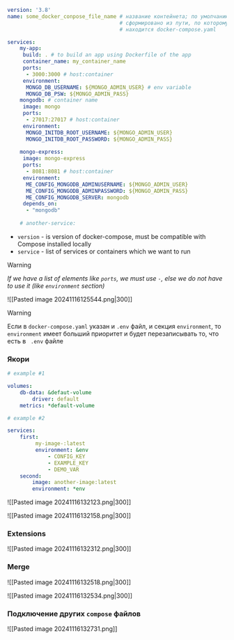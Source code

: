 ```yaml
version: '3.8'
name: some_docker_conpose_file_name # название контейнета; по умолчанию будет
									# сформировано из пути, по которому
									# находится docker-compose.yaml

services:
	my-app:
	 build: . # to build an app using Dockerfile of the app
	 container_name: my_container_name
	 ports:
	  - 3000:3000 # host:container
	 environment:
	  MONGO_DB_USERNAME: ${MONGO_ADMIN_USER} # env variable
	  MONGO_DB_PSW: ${MONGO_ADMIN_PASS}
	mongodb: # container name
	 image: mongo
	 ports:
	  - 27017:27017 # host:container
	 environment:
	  MONGO_INITDB_ROOT_USERNAME: ${MONGO_ADMIN_USER}
	  MONGO_INITDB_ROOT_PASSWORD: ${MONGO_ADMIN_PASS}
	  
	mongo-express:
	 image: mongo-express
	 ports:
	  - 8081:8081 # host:container
	 environment:
	  ME_CONFIG_MONGODB_ADMINUSERNAME: ${MONGO_ADMIN_USER}
	  ME_CONFIG_MONGODB_ADMINPASSWORD: ${MONGO_ADMIN_PASS}
	  ME_CONFIG_MONGODB_SERVER: mongodb
	 depends_on:
	  - "mongodb"
	
	# another-service:
```

- `version` - is version of docker-compose, must be compatible with Compose installed locally 
- `service` - list of services or containers which we want to run

>[!warning]
>
>*If we have a list of elements like `ports`, we must use `-`, else we do not have to use it (like `environment` section)*

![[Pasted image 20241116125544.png|300]]

>[!warning]
>
>Если в `docker-compose.yaml` указан и `.env` файл, и секция `environment`, то `environment` имеет больший приоритет и будет перезаписывать то, что есть в ` .env` файле


### Якори

```yaml
# example #1

volumes:
	db-data: &defaut-volume
		driver: default
	metrics: *default-volume
```

```yaml
# example #2

services:
	first:
		 my-image-:latest
		 environment: &env
			 - CONFIG_KEY
			 - EXAMPLE_KEY
			 - DEMO_VAR
	second:
		image: another-image:latest
		environment: *env
```

![[Pasted image 20241116132123.png|300]]

![[Pasted image 20241116132158.png|300]]

### Extensions

![[Pasted image 20241116132312.png|300]]

### Merge

![[Pasted image 20241116132518.png|300]]

![[Pasted image 20241116132534.png|300]]

### Подключение других `compose` файлов

![[Pasted image 20241116132731.png]]


